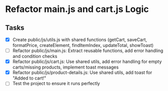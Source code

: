 # Refactor main.js and cart.js Logic

## Tasks

- [x] Create public/js/utils.js with shared functions (getCart, saveCart, formatPrice, createElement, findItemIndex, updateTotal, showToast)
- [ ] Refactor public/js/main.js: Extract reusable functions, add error handling and condition checks
- [x] Refactor public/js/cart.js: Use shared utils, add error handling for empty carts/missing products, implement toast messages
- [x] Refactor public/js/product-details.js: Use shared utils, add toast for "Added to cart!"
- [ ] Test the project to ensure it runs perfectly
